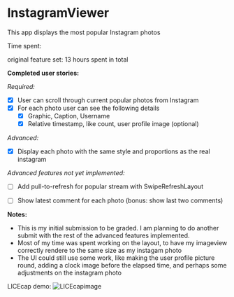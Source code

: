 InstagramViewer
===============

This app displays the most popular Instagram photos

Time spent:

original feature set: 13 hours spent in total

**Completed user stories:**

*Required:*

 - [x] User can scroll through current popular photos from Instagram 
 - [x] For each photo user can see the following details
   - [x] Graphic, Caption, Username
   - [x] Relative timestamp, like count, user profile image (optional)

*Advanced:*

 - [x] Display each photo with the same style and proportions as the real instagram 
 
*Advanced features not yet implemented:*

- [ ] Add pull-to-refresh for popular stream with SwipeRefreshLayout
- [ ] Show latest comment for each photo (bonus: show last two comments)


**Notes:**

* This is my initial submission to be graded. I am planning to do another submit with the rest of the advanced features implemented.
* Most of my time was spent working on the layout, to have my imageview correctly rendere to the same size as my instagam photo
* The UI could still use some work, like making the user profile picture round, adding a clock image before the elapsed time, and perhaps some adjustments on the instagram photo

LICEcap demo:
![LICEcapimage](https://github.com/martasmith/InstagramViewer/blob/master/codepath_week1_v1.gif)
